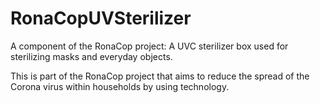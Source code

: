 # RonaCopUVSterilizer
A component of the RonaCop project: A UVC sterilizer box used for sterilizing masks and everyday objects.

This is part of the RonaCop project that aims to reduce the spread of the Corona virus within households by using technology.


